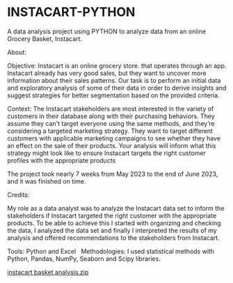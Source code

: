 # INSTACART-PYTHON
A data analysis project using PYTHON to analyze data from an online Grocery Basket, Instacart.

About:

Objective:
 Instacart is an online grocery store. that operates through an app. Instacart already has very good sales, but they want to uncover more information about their sales patterns. Our task is to perform an initial data and exploratory analysis of some of their data in order to derive insights and suggest strategies for better segmentation based on the provided criteria.
 
Context:
The Instacart stakeholders are most interested in the variety of customers in their database
along with their purchasing behaviors. They assume they can't target everyone using the
same methods, and they’re considering a targeted marketing strategy. They want to target
different customers with applicable marketing campaigns to see whether they have an effect
on the sale of their products. Your analysis will inform what this strategy might look like to
ensure Instacart targets the right customer profiles with the appropriate products

The project took nearly 7 weeks from May 2023 to the end of June 2023, and it was finished on time.

Credits:

My role as a data analyst was to analyze the Instacart data set to inform the stakeholders if Instacart targeted the right customer with the appropriate products. To be able to achieve this I started with organizing and checking the data, I analyzed the data set and finally I interpreted the results of my analysis and offered recommendations to the stakeholders from Instacart.

Tools:
Python and Excel
 
Methodologies:
I used statistical methods with Python, Pandas, NumPy, Seaborn and Scipy libraries.

[instacart basket analysis.zip](https://github.com/daliaseyam/INSTACART-PYTHON/files/12147801/instacart.basket.analysis.zip)
